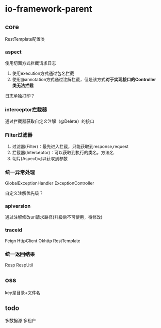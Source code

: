 # io-framework-parent

## core

RestTemplate配置类

### aspect

使用切面方式拦截请求日志
1. 使用execution方式通过包名拦截
2. 使用@annotation方式通过注解拦截，但是该方式**对于实现接口的Controller类无法拦截**

日志单独打印？

### interceptor拦截器

通过拦截器获取自定义注解（@Delete）的接口

### Filter过滤器

1. 过滤器(Filter)：最先进入拦截，只能获取到response,request
2. 拦截器(Interceptor)：可以获取到执行的类名，方法名
3. 切片(Aspect)可以获取到参数


### 统一异常处理

GlobalExceptionHandler
ExceptionController

自定义注解优先级？

### apiversion

通过注解修改uri请求路径(升級后不可使用，待修改)

### traceid

Feign
HttpClient
Okhttp
RestTemplate

### 统一返回结果

Resp
RespUtil

## oss

key是目录+文件名

## todo

多数据源
多租户


